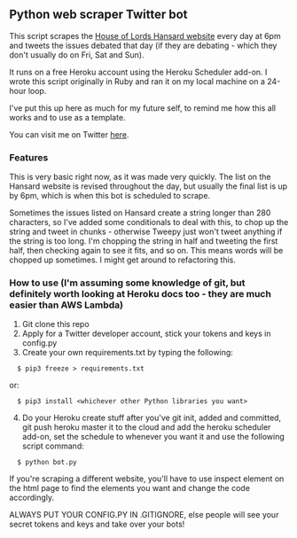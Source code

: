 ## Python web scraper Twitter bot

This script scrapes the [House of Lords Hansard website](https://hansard.parliament.uk/lords/) every day at 6pm and tweets the issues debated that day (if they are debating - which they don't usually do on Fri, Sat and Sun).

It runs on a free Heroku account using the Heroku Scheduler add-on. I wrote this script originally in Ruby and ran it on my local machine on a 24-hour loop.

I've put this up here as much for my future self, to remind me how this all works and to use as a template. 

You can visit me on Twitter [here](https://twitter.com/HansardLord).

### Features

This is very basic right now, as it was made very quickly. The list on the Hansard website is revised throughout the day, but usually the final list is up by 6pm, which is when this bot is scheduled to scrape.

Sometimes the issues listed on Hansard create a string longer than 280 characters, so I've added some conditionals to deal with this, to chop up the string and tweet in chunks - otherwise Tweepy just won't tweet anything if the string is too long. I'm chopping the string in half and tweeting the first half, then checking again to see it fits, and so on. This means words will be chopped up sometimes. I might get around to refactoring this.

### How to use (I'm assuming some knowledge of git, but definitely worth looking at Heroku docs too - they are much easier than AWS Lambda)

1. Git clone this repo
2. Apply for a Twitter developer account, stick your tokens and keys in config.py
3. Create your own requirements.txt by typing the following:

  ```
    $ pip3 freeze > requirements.txt
  ```
or:

  ```
    $ pip3 install <whichever other Python libraries you want>
  ```
4. Do your Heroku create stuff after you've git init, added and committed, git push heroku master it to the cloud and add the heroku scheduler add-on, set the schedule to whenever you want it and use the following script command: 
  ```
    $ python bot.py
  ```

If you're scraping a different website, you'll have to use inspect element on the html page to find the elements you want and change the code accordingly.

ALWAYS PUT YOUR CONFIG.PY IN .GITIGNORE, else people will see your secret tokens and keys and take over your bots!